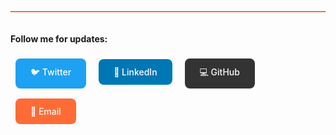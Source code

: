 <div class="social-links" style="margin-top: 30px; padding-top: 20px; border-top: 2px solid #ff6b35;">
  <p style="margin-bottom: 15px; font-weight: bold;">Follow me for updates:</p>
<a href="https://twitter.com/wessencecom" 
  target="_blank" 
  rel="noopener noreferrer"
  style="display: inline-block; padding: 12px 24px; margin: 8px; background-color: #1DA1F2; color: white; text-decoration: none; border-radius: 8px; font-weight: 500; transition: opacity 0.3s;"
  onmouseover="this.style.opacity='0.8'" 
  onmouseout="this.style.opacity='1'">
🐦 Twitter
</a>
<a href="https://www.linkedin.com/in/westleyovercash" 
  target="_blank" 
  rel="noopener noreferrer"
  style="display: inline-block; padding: 12px 24px; margin: 8px; background-color: #0077B5; color: white; text-decoration: none; border-radius: 8px; font-weight: 500; transition: opacity 0.3s;"
  onmouseover="this.style.opacity='0.8'" 
  onmouseout="this.style.opacity='1'">
💼 LinkedIn
</a>
<a href="https://github.com/westleyovercash" 
  target="_blank" 
  rel="noopener noreferrer"
  style="display: inline-block; padding: 12px 24px; margin: 8px; background-color: #333; color: white; text-decoration: none; border-radius: 8px; font-weight: 500; transition: opacity 0.3s;"
  onmouseover="this.style.opacity='0.8'" 
  onmouseout="this.style.opacity='1'">
💻 GitHub
</a>
<a href="mailto:your.email@example.com" 
  style="display: inline-block; padding: 12px 24px; margin: 8px; background-color: #ff6b35; color: white; text-decoration: none; border-radius: 8px; font-weight: 500; transition: opacity 0.3s;"
  onmouseover="this.style.opacity='0.8'" 
  onmouseout="this.style.opacity='1'">
📧 Email
</a>
</div>
